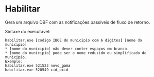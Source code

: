# Habilitar
Gera um arquivo DBF com as notificações passíveis de fluxo de retorno.  

Sintaxe do executável:

~~~
habilitar.exe [codigo IBGE do municipio com 6 digitos] [nome do municipio]
* [nome do municipio] não dever conter espaços em branco.
* [nome do municipio] pode ser o nome reduzido ou simplificado do municipio.
Exemplo:
habilitar.exe 521523 novo_gama
habilitar.exe 520549 cid_ocid

~~~
